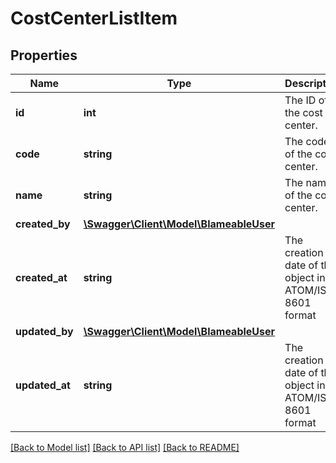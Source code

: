 # CostCenterListItem

## Properties
Name | Type | Description | Notes
------------ | ------------- | ------------- | -------------
**id** | **int** | The ID of the cost center. | [optional] 
**code** | **string** | The code of the cost center. | [optional] 
**name** | **string** | The name of the cost center. | [optional] 
**created_by** | [**\Swagger\Client\Model\BlameableUser**](BlameableUser.md) |  | [optional] 
**created_at** | **string** | The creation date of the object in ATOM/ISO-8601 format | [optional] 
**updated_by** | [**\Swagger\Client\Model\BlameableUser**](BlameableUser.md) |  | [optional] 
**updated_at** | **string** | The creation date of the object in ATOM/ISO-8601 format | [optional] 

[[Back to Model list]](../README.md#documentation-for-models) [[Back to API list]](../README.md#documentation-for-api-endpoints) [[Back to README]](../README.md)


